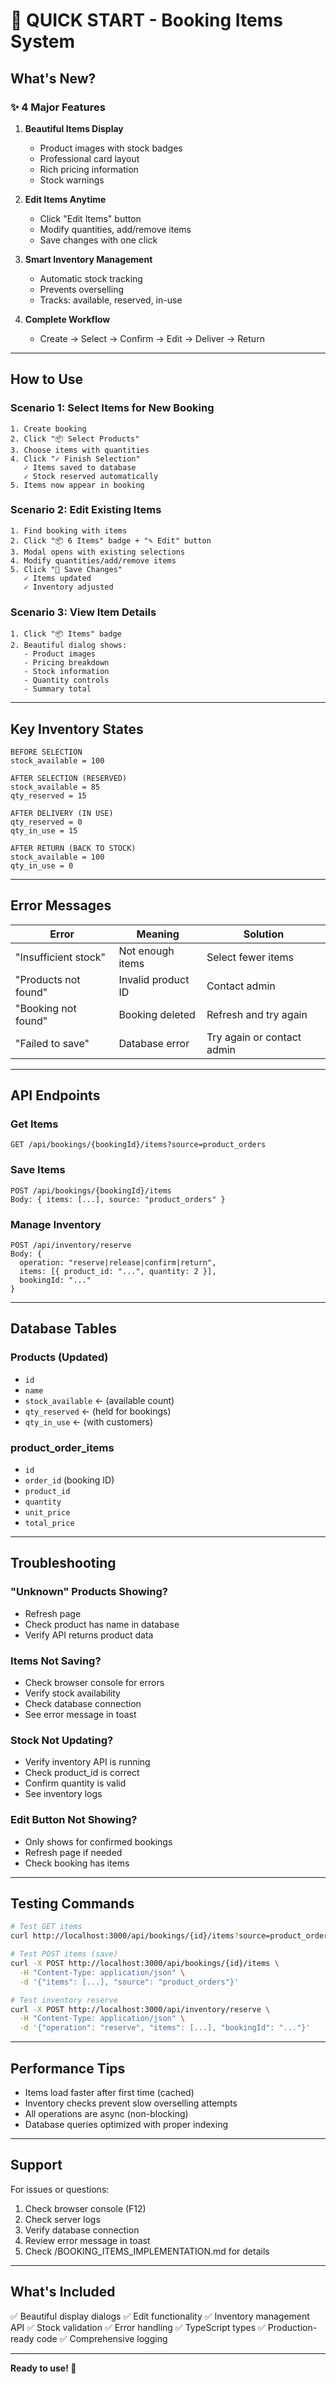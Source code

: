 # 🚀 QUICK START - Booking Items System

## What's New?

### ✨ 4 Major Features

1. **Beautiful Items Display**
   - Product images with stock badges
   - Professional card layout
   - Rich pricing information
   - Stock warnings

2. **Edit Items Anytime**
   - Click "Edit Items" button
   - Modify quantities, add/remove items
   - Save changes with one click

3. **Smart Inventory Management**
   - Automatic stock tracking
   - Prevents overselling
   - Tracks: available, reserved, in-use

4. **Complete Workflow**
   - Create → Select → Confirm → Edit → Deliver → Return

---

## How to Use

### Scenario 1: Select Items for New Booking
```
1. Create booking
2. Click "📦 Select Products"
3. Choose items with quantities
4. Click "✓ Finish Selection"
   ✓ Items saved to database
   ✓ Stock reserved automatically
5. Items now appear in booking
```

### Scenario 2: Edit Existing Items
```
1. Find booking with items
2. Click "📦 6 Items" badge + "✎ Edit" button
3. Modal opens with existing selections
4. Modify quantities/add/remove items
5. Click "💾 Save Changes"
   ✓ Items updated
   ✓ Inventory adjusted
```

### Scenario 3: View Item Details
```
1. Click "📦 Items" badge
2. Beautiful dialog shows:
   - Product images
   - Pricing breakdown
   - Stock information
   - Quantity controls
   - Summary total
```

---

## Key Inventory States

```
BEFORE SELECTION
stock_available = 100

AFTER SELECTION (RESERVED)
stock_available = 85
qty_reserved = 15

AFTER DELIVERY (IN USE)
qty_reserved = 0
qty_in_use = 15

AFTER RETURN (BACK TO STOCK)
stock_available = 100
qty_in_use = 0
```

---

## Error Messages

| Error | Meaning | Solution |
|-------|---------|----------|
| "Insufficient stock" | Not enough items | Select fewer items |
| "Products not found" | Invalid product ID | Contact admin |
| "Booking not found" | Booking deleted | Refresh and try again |
| "Failed to save" | Database error | Try again or contact admin |

---

## API Endpoints

### Get Items
```
GET /api/bookings/{bookingId}/items?source=product_orders
```

### Save Items
```
POST /api/bookings/{bookingId}/items
Body: { items: [...], source: "product_orders" }
```

### Manage Inventory
```
POST /api/inventory/reserve
Body: {
  operation: "reserve|release|confirm|return",
  items: [{ product_id: "...", quantity: 2 }],
  bookingId: "..."
}
```

---

## Database Tables

### Products (Updated)
- `id`
- `name`
- `stock_available` ← (available count)
- `qty_reserved` ← (held for bookings)
- `qty_in_use` ← (with customers)

### product_order_items
- `id`
- `order_id` (booking ID)
- `product_id`
- `quantity`
- `unit_price`
- `total_price`

---

## Troubleshooting

### "Unknown" Products Showing?
- Refresh page
- Check product has name in database
- Verify API returns product data

### Items Not Saving?
- Check browser console for errors
- Verify stock availability
- Check database connection
- See error message in toast

### Stock Not Updating?
- Verify inventory API is running
- Check product_id is correct
- Confirm quantity is valid
- See inventory logs

### Edit Button Not Showing?
- Only shows for confirmed bookings
- Refresh page if needed
- Check booking has items

---

## Testing Commands

```bash
# Test GET items
curl http://localhost:3000/api/bookings/{id}/items?source=product_orders

# Test POST items (save)
curl -X POST http://localhost:3000/api/bookings/{id}/items \
  -H "Content-Type: application/json" \
  -d '{"items": [...], "source": "product_orders"}'

# Test inventory reserve
curl -X POST http://localhost:3000/api/inventory/reserve \
  -H "Content-Type: application/json" \
  -d '{"operation": "reserve", "items": [...], "bookingId": "..."}'
```

---

## Performance Tips

- Items load faster after first time (cached)
- Inventory checks prevent slow overselling attempts
- All operations are async (non-blocking)
- Database queries optimized with proper indexing

---

## Support

For issues or questions:
1. Check browser console (F12)
2. Check server logs
3. Verify database connection
4. Review error message in toast
5. Check /BOOKING_ITEMS_IMPLEMENTATION.md for details

---

## What's Included

✅ Beautiful display dialogs
✅ Edit functionality
✅ Inventory management API
✅ Stock validation
✅ Error handling
✅ TypeScript types
✅ Production-ready code
✅ Comprehensive logging

---

**Ready to use! 🎉**
